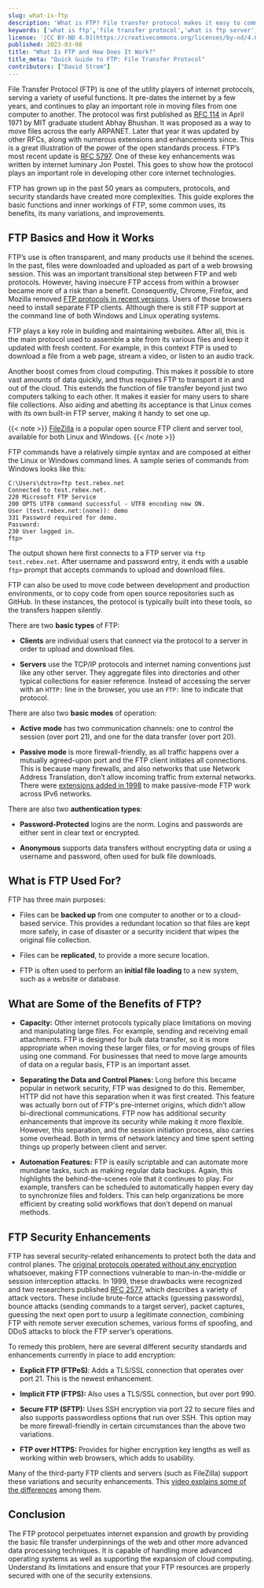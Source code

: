 ```yaml
---
slug: what-is-ftp
description: 'What is FTP? File transfer protocol makes it easy to communicate and transfer files between computers on a TCP/IP network. ✓ Learn more about FTP here!'
keywords: ['what is ftp','file transfer protocol','what is ftp server','ftp file','ftp sites meaning','ftp server means','what is a ftp client','example of ftp','how does ftp work','ftp network']
license: '[CC BY-ND 4.0](https://creativecommons.org/licenses/by-nd/4.0)'
published: 2023-03-08
title: "What Is FTP and How Does It Work?"
title_meta: "Quick Guide to FTP: File Transfer Protocol"
contributors: ["David Strom"]
---
```


File Transfer Protocol (FTP) is one of the utility players of internet protocols, serving a variety of useful functions. It pre-dates the internet by a few years, and continues to play an important role in moving files from one computer to another. The protocol was first published as [RFC 114](https://datatracker.ietf.org/doc/html/rfc114) in April 1971 by MIT graduate student Abhay Bhushan. It was proposed as a way to move files across the early ARPANET. Later that year it was updated by other RFCs, along with numerous extensions and enhancements since. This is a great illustration of the power of the open standards process. FTP’s most recent update is [RFC 5797](https://www.rfc-editor.org/rfc/rfc5797.html). One of these key enhancements was written by internet luminary Jon Postel. This goes to show how the protocol plays an important role in developing other core internet technologies.

FTP has grown up in the past 50 years as computers, protocols, and security standards have created more complexities. This guide explores the basic functions and inner workings of FTP, some common uses, its benefits, its many variations, and improvements.

## FTP Basics and How it Works

FTP’s use is often transparent, and many products use it behind the scenes. In the past, files were downloaded and uploaded as part of a web browsing session. This was an important transitional step between FTP and web protocols. However, having insecure FTP access from within a browser became more of a risk than a benefit. Consequently, Chrome, Firefox, and Mozilla removed [FTP protocols in recent versions](https://www.androidpolice.com/2021/07/14/firefox-90-fully-removes-ftp-support-and-reorganizes-some-settings-apk-download/). Users of those browsers need to install separate FTP clients. Although there is still FTP support at the command line of both Windows and Linux operating systems.

FTP plays a key role in building and maintaining websites. After all, this is the main protocol used to assemble a site from its various files and keep it updated with fresh content. For example, in this context FTP is used to download a file from a web page, stream a video, or listen to an audio track.

Another boost comes from cloud computing. This makes it possible to store vast amounts of data quickly, and thus requires FTP to transport it in and out of the cloud. This extends the function of file transfer beyond just two computers talking to each other. It makes it easier for many users to share file collections. Also aiding and abetting its acceptance is that Linux comes with its own built-in FTP server, making it handy to set one up.

{{< note >}}
[FileZilla](https://filezilla-project.org/) is a popular open source FTP client and server tool, available for both Linux and Windows.
{{< /note >}}

FTP commands have a relatively simple syntax and are composed at either the Linux or Windows command lines. A sample series of commands from Windows looks like this:

```ouptput
C:\Users\dstro>ftp test.rebex.net
Connected to test.rebex.net.
220 Microsoft FTP Service
200 OPTS UTF8 command successful - UTF8 encoding now ON.
User (test.rebex.net:(none)): demo
331 Password required for demo.
Password:
230 User logged in.
ftp>
```

The output shown here first connects to a FTP server via `ftp test.rebex.net`. After username and password entry, it ends with a usable `ftp>` prompt that accepts commands to upload and download files.

FTP can also be used to move code between development and production environments, or to copy code from open source repositories such as GitHub. In these instances, the protocol is typically built into these tools, so the transfers happen silently.

There are two **basic types** of FTP:

-   **Clients** are individual users that connect via the protocol to a server in order to upload and download files.

-   **Servers** use the TCP/IP protocols and internet naming conventions just like any other server. They aggregate files into directories and other typical collections for easier reference. Instead of accessing the server with an `HTTP:` line in the browser, you use an `FTP:` line to indicate that protocol.

There are also two **basic modes** of operation:

-   **Active mode** has two communication channels: one to control the session (over port 21), and one for the data transfer (over port 20).

-   **Passive mode** is more firewall-friendly, as all traffic happens over a mutually agreed-upon port and the FTP client initiates all connections. This is because many firewalls, and also networks that use Network Address Translation, don’t allow incoming traffic from external networks. There were [extensions added in 1998](https://www.rfc-editor.org/rfc/rfc2428.html) to make passive-mode FTP work across IPv6 networks.

There are also two **authentication types**:

-   **Password-Protected** logins are the norm. Logins and passwords are either sent in clear text or encrypted.

-   **Anonymous** supports data transfers without encrypting data or using a username and password, often used for bulk file downloads.

## What is FTP Used For?

FTP has three main purposes:

-   Files can be **backed up** from one computer to another or to a cloud-based service. This provides a redundant location so that files are kept more safely, in case of disaster or a security incident that wipes the original file collection.

-   Files can be **replicated**, to provide a more secure location.

-   FTP is often used to perform an **initial file loading** to a new system, such as a website or database.

## What are Some of the Benefits of FTP?

-   **Capacity:** Other internet protocols typically place limitations on moving and manipulating large files. For example, sending and receiving email attachments. FTP is designed for bulk data transfer, so it is more appropriate when moving these larger files, or for moving groups of files using one command. For businesses that need to move large amounts of data on a regular basis, FTP is an important asset.

-   **Separating the Data and Control Planes:** Long before this became popular in network security, FTP was designed to do this. Remember, HTTP did not have this separation when it was first created. This feature was actually born out of FTP's pre-internet origins, which didn’t allow bi-directional communications. FTP now has additional security enhancements that improve its security while making it more flexible. However, this separation, and the session initiation process, also carries some overhead. Both in terms of network latency and time spent setting things up properly between client and server.

-   **Automation Features:** FTP is easily scriptable and can automate more mundane tasks, such as making regular data backups. Again, this highlights the behind-the-scenes role that it continues to play. For example, transfers can be scheduled to automatically happen every day to synchronize files and folders. This can help organizations be more efficient by creating solid workflows that don’t depend on manual methods.

## FTP Security Enhancements

FTP has several security-related enhancements to protect both the data and control planes. The [original protocols operated without any encryption](https://www.ssh.com/academy/ssh/ftp/server) whatsoever, making FTP connections vulnerable to man-in-the-middle or session interception attacks. In 1999, these drawbacks were recognized and two researchers published [RFC 2577](https://datatracker.ietf.org/doc/html/rfc2577), which describes a variety of attack vectors. These include brute-force attacks (guessing passwords), bounce attacks (sending commands to a target server), packet captures, guessing the next open port to usurp a legitimate connection, combining FTP with remote server execution schemes, various forms of spoofing, and DDoS attacks to block the FTP server’s operations.

To remedy this problem, here are several different security standards and enhancements currently in place to add encryption:

-   **Explicit FTP (FTPeS)**: Adds a TLS/SSL connection that operates over port 21. This is the newest enhancement.

-   **Implicit FTP (FTPS):** Also uses a TLS/SSL connection, but over port 990.

-   **Secure FTP (SFTP):** Uses SSH encryption via port 22 to secure files and also supports passwordless options that run over SSH. This option may be more firewall-friendly in certain circumstances than the above two variations.

-   **FTP over HTTPS:** Provides for higher encryption key lengths as well as working within web browsers, which adds to usability.

Many of the third-party FTP clients and servers (such as FileZilla) support these variations and security enhancements. This [video explains some of the differences](https://www.hypr.com/security-encyclopedia/file-transfer-protocol-ftp) among them.

## Conclusion

The FTP protocol perpetuates internet expansion and growth by providing the basic file transfer underpinnings of the web and other more advanced data processing techniques. It is capable of handling more advanced operating systems as well as supporting the expansion of cloud computing. Understand its limitations and ensure that your FTP resources are properly secured with one of the security extensions.